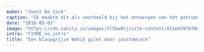 ```yaml
---
maker: "Joost De Cock"
caption: "Ik maakte dit als voorbeeld bij het ontwerpen van het patroon. De standaard halslijn is sindsdien verlaagd."
date: "2016-05-02"
image: "https://cdn.sanity.io/images/hl5bw8cj/site-content/011e43976f08ac8c84004a40173d438a12eed8ea-2048x2048.jpg"
intro: "FIXME_no_intro"
title: "Een blauwgrijze Wahid gilet door joostdecock"
---
```




